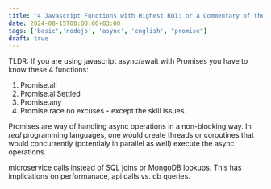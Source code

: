 ```yaml
---
title: "4 Javascript Functions with Highest ROI: or a Commentary of the Promise Concurrency"
date: 2024-08-15T00:00:00+03:00
tags: ['basic','nodejs', 'async', 'english', "promise"]
draft: true
---
```


TLDR:
If you are using javascript async/await with Promises you have to know these 4 functions:
1. Promise.all
2. Promise.allSettled
3. Promise.any
4. Promise.race
no excuses - except the skill issues.

Promises are way of handling async operations in a non-blocking way.  In _real_ programming languages, one would create threads or coroutines that would concurrently (potentialy in parallel as well) execute the async operations.


microservice calls instead of SQL joins or MongoDB lookups.
This has implications on performanace, api calls vs. db queries. 

